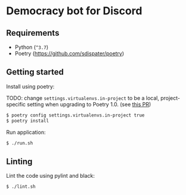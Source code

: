 # Democracy bot for Discord

## Requirements

- Python (`^3.7`)
- Poetry (https://github.com/sdispater/poetry)

## Getting started

Install using poetry:

TODO: change `settings.virtualenvs.in-project` to be a local, project-specific setting when upgrading to Poetry 1.0. (see [this PR]([https://link](https://github.com/sdispater/poetry/pull/1272)))

```sh
$ poetry config settings.virtualenvs.in-project true
$ poetry install
```

Run application:

```sh
$ ./run.sh
```

## Linting

Lint the code using pylint and black:

```sh
$ ./lint.sh
```
